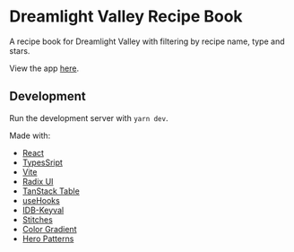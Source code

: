 # Dreamlight Valley Recipe Book

A recipe book for Dreamlight Valley with filtering by recipe name, type and stars.

View the app [here](https://dreamlight-recipes.vercel.app).

## Development

Run the development server with `yarn dev`.

Made with:

- [React](https://reactjs.org/)
- [TypesSript](https://www.typescriptlang.org/)
- [Vite](https://vitejs.dev/)
- [Radix UI](https://www.radix-ui.com/)
- [TanStack Table](https://tanstack.com/table/v8)
- [useHooks](https://usehooks.com/useLocalStorage/)
- [IDB-Keyval](https://github.com/jakearchibald/idb-keyval)
- [Stitches](https://stitches.dev/)
- [Color Gradient](https://colorgradient.dev/)
- [Hero Patterns](https://heropatterns.com/)
